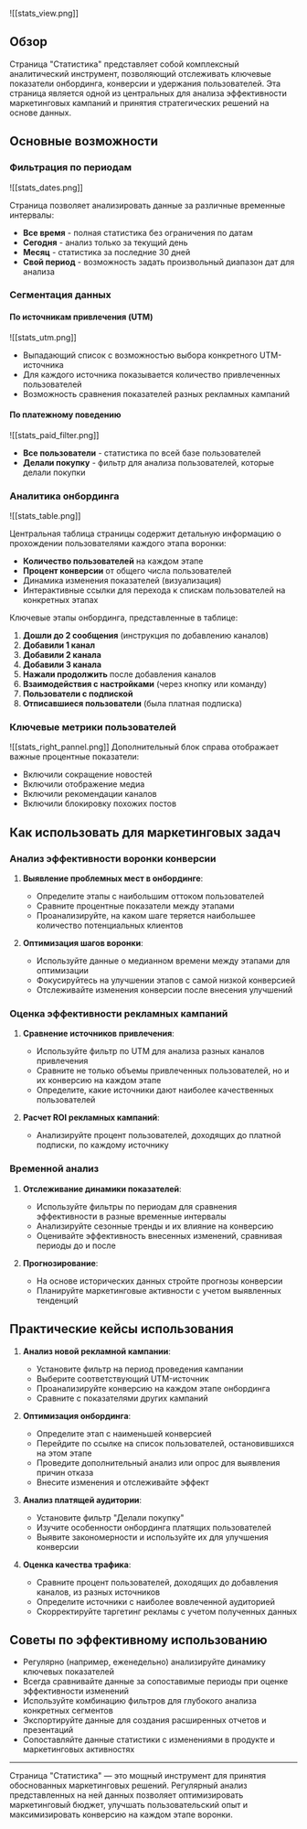 ![[stats_view.png]]

## Обзор

Страница "Статистика" представляет собой комплексный аналитический инструмент, позволяющий отслеживать ключевые показатели онбординга, конверсии и удержания пользователей. Эта страница является одной из центральных для анализа эффективности маркетинговых кампаний и принятия стратегических решений на основе данных.

## Основные возможности

### Фильтрация по периодам

![[stats_dates.png]]

Страница позволяет анализировать данные за различные временные интервалы:
- **Все время** - полная статистика без ограничения по датам
- **Сегодня** - анализ только за текущий день
- **Месяц** - статистика за последние 30 дней
- **Свой период** - возможность задать произвольный диапазон дат для анализа

### Сегментация данных

#### По источникам привлечения (UTM)

![[stats_utm.png]]
- Выпадающий список с возможностью выбора конкретного UTM-источника
- Для каждого источника показывается количество привлеченных пользователей
- Возможность сравнения показателей разных рекламных кампаний

#### По платежному поведению

![[stats_paid_filter.png]]
- **Все пользователи** - статистика по всей базе пользователей
- **Делали покупку** - фильтр для анализа пользователей, которые делали покупки

### Аналитика онбординга
![[stats_table.png]]

Центральная таблица страницы содержит детальную информацию о прохождении пользователями каждого этапа воронки:

- **Количество пользователей** на каждом этапе
- **Процент конверсии** от общего числа пользователей
- Динамика изменения показателей (визуализация)
- Интерактивные ссылки для перехода к спискам пользователей на конкретных этапах

Ключевые этапы онбординга, представленные в таблице:
1. **Дошли до 2 сообщения** (инструкция по добавлению каналов)
2. **Добавили 1 канал**
3. **Добавили 2 канала**
4. **Добавили 3 канала**
5. **Нажали продолжить** после добавления каналов
6. **Взаимодействия с настройками** (через кнопку или команду)
7. **Пользователи с подпиской**
8. **Отписавшиеся пользователи** (была платная подписка)

### Ключевые метрики пользователей

![[stats_right_pannel.png]]
Дополнительный блок справа отображает важные процентные показатели:
- Включили сокращение новостей
- Включили отображение медиа
- Включили рекомендации каналов
- Включили блокировку похожих постов

## Как использовать для маркетинговых задач

### Анализ эффективности воронки конверсии

1. **Выявление проблемных мест в онбординге**:
   - Определите этапы с наибольшим оттоком пользователей
   - Сравните процентные показатели между этапами
   - Проанализируйте, на каком шаге теряется наибольшее количество потенциальных клиентов

2. **Оптимизация шагов воронки**:
   - Используйте данные о медианном времени между этапами для оптимизации
   - Фокусируйтесь на улучшении этапов с самой низкой конверсией
   - Отслеживайте изменения конверсии после внесения улучшений

### Оценка эффективности рекламных кампаний

1. **Сравнение источников привлечения**:
   - Используйте фильтр по UTM для анализа разных каналов привлечения
   - Сравните не только объемы привлеченных пользователей, но и их конверсию на каждом этапе
   - Определите, какие источники дают наиболее качественных пользователей

2. **Расчет ROI рекламных кампаний**:
   - Анализируйте процент пользователей, доходящих до платной подписки, по каждому источнику

### Временной анализ

1. **Отслеживание динамики показателей**:
   - Используйте фильтры по периодам для сравнения эффективности в разные временные интервалы
   - Анализируйте сезонные тренды и их влияние на конверсию
   - Оценивайте эффективность внесенных изменений, сравнивая периоды до и после

2. **Прогнозирование**:
   - На основе исторических данных стройте прогнозы конверсии
   - Планируйте маркетинговые активности с учетом выявленных тенденций

## Практические кейсы использования

1. **Анализ новой рекламной кампании**:
   - Установите фильтр на период проведения кампании
   - Выберите соответствующий UTM-источник
   - Проанализируйте конверсию на каждом этапе онбординга
   - Сравните с показателями других кампаний

2. **Оптимизация онбординга**:
   - Определите этап с наименьшей конверсией
   - Перейдите по ссылке на список пользователей, остановившихся на этом этапе
   - Проведите дополнительный анализ или опрос для выявления причин отказа
   - Внесите изменения и отслеживайте эффект

3. **Анализ платящей аудитории**:
   - Установите фильтр "Делали покупку"
   - Изучите особенности онбординга платящих пользователей
   - Выявите закономерности и используйте их для улучшения конверсии

4. **Оценка качества трафика**:
   - Сравните процент пользователей, доходящих до добавления каналов, из разных источников
   - Определите источники с наиболее вовлеченной аудиторией
   - Скорректируйте таргетинг рекламы с учетом полученных данных

## Советы по эффективному использованию

- Регулярно (например, еженедельно) анализируйте динамику ключевых показателей
- Всегда сравнивайте данные за сопоставимые периоды при оценке эффективности изменений
- Используйте комбинацию фильтров для глубокого анализа конкретных сегментов
- Экспортируйте данные для создания расширенных отчетов и презентаций
- Сопоставляйте данные статистики с изменениями в продукте и маркетинговых активностях

---

Страница "Статистика" — это мощный инструмент для принятия обоснованных маркетинговых решений. Регулярный анализ представленных на ней данных позволяет оптимизировать маркетинговый бюджет, улучшать пользовательский опыт и максимизировать конверсию на каждом этапе воронки.
